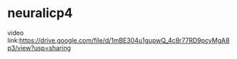 # neuralicp4
video link:https://drive.google.com/file/d/1mBE304u1gupwQ_4c8r77RD9pcyMgA8p3/view?usp=sharing
